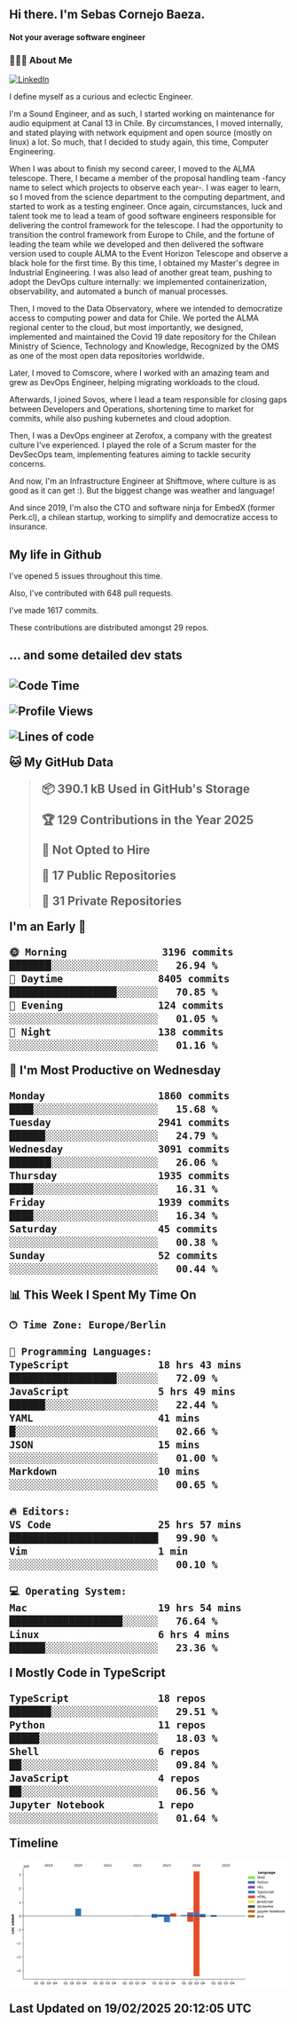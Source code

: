 <h2> Hi there.  I'm Sebas Cornejo Baeza.</h2>
<h4> Not your average software engineer</h4>
<h3> 👨🏻‍💻 About Me </h3>
<a href="http://linkedin.com/in/sebastian-cornejo-baeza/"><img alt="LinkedIn" src="https://img.shields.io/badge/Sebas%20Cornejo%20-informational?style=appveyor&logo=linkedin"></a>


I define myself as a curious and eclectic Engineer.

I'm a Sound Engineer, and as such, I started working on maintenance for audio equipment at Canal 13 in Chile.
By circumstances, I moved internally, and stated playing with network equipment and open source (mostly on linux) 
a lot. So much, that I decided to study again, this time, Computer Engineering.

When I was about to finish my second career, I moved to the ALMA telescope. There, I became a member of the proposal handling team
-fancy name to select which projects to observe each year-. 
I was eager to learn, so I moved from the science department to the computing department, and started to work as 
a testing engineer. Once again, circumstances, luck and talent took me to lead a team of good software engineers 
responsible for delivering the control framework for the telescope. I had the opportunity to transition the control framework from
Europe to Chile, and the fortune of leading the team while we developed and then delivered the software
version used to couple ALMA to the Event Horizon Telescope and observe a black hole for the first time.
By this time, I obtained my Master's degree in Industrial Engineering.
I was also lead of another great team, pushing to adopt the DevOps culture internally: we implemented containerization, observability, and automated a bunch of manual processes.

Then, I moved to the Data Observatory, where we intended to democratize access to computing power
and data for Chile. We ported the ALMA regional center to the cloud, but most importantly, we designed, implemented
and maintained the Covid 19 date repository for the Chilean Ministry of Science, Technology and Knowledge, Recognized by the OMS as one of the most open
data repositories worldwide.

Later, I moved to Comscore, where I worked with an amazing team and grew as DevOps Engineer, helping migrating workloads to the cloud.

Afterwards, I joined Sovos, where I lead a team responsible for closing gaps between Developers and Operations, shortening time to market for commits, while
also pushing kubernetes and cloud adoption.

Then, I was a DevOps engineer at Zerofox, a company with the greatest culture I've experienced. I played the role of a Scrum master for the DevSecOps team,
implementing features aiming to tackle security concerns.

And now, I'm an Infrastructure Engineer at Shiftmove, where culture is as good as it can get :). But the biggest change was weather and language!
 
And since 2019, I'm also the CTO and software ninja for EmbedX (former Perk.cl), a chilean startup, working to simplify and democratize access to insurance.

<h2> My life in Github </h2>

I've opened 5 issues throughout this time.

Also, I've contributed with 648 pull requests.

I've made 1617 commits.

These contributions are distributed amongst 29 repos.

<h2>... and some detailed dev stats<h2>

<!--START_SECTION:waka-->
![Code Time](http://img.shields.io/badge/Code%20Time-1%2C036%20hrs-blue)

![Profile Views](http://img.shields.io/badge/Profile%20Views-0-blue)

![Lines of code](https://img.shields.io/badge/From%20Hello%20World%20I%27ve%20Written-4.8%20million%20lines%20of%20code-blue)

**🐱 My GitHub Data** 

> 📦 390.1 kB Used in GitHub's Storage 
 > 
> 🏆 129 Contributions in the Year 2025
 > 
> 🚫 Not Opted to Hire
 > 
> 📜 17 Public Repositories 
 > 
> 🔑 31 Private Repositories 
 > 
**I'm an Early 🐤** 

```text
🌞 Morning                3196 commits        ███████░░░░░░░░░░░░░░░░░░   26.94 % 
🌆 Daytime                8405 commits        ██████████████████░░░░░░░   70.85 % 
🌃 Evening                124 commits         ░░░░░░░░░░░░░░░░░░░░░░░░░   01.05 % 
🌙 Night                  138 commits         ░░░░░░░░░░░░░░░░░░░░░░░░░   01.16 % 
```
📅 **I'm Most Productive on Wednesday** 

```text
Monday                   1860 commits        ████░░░░░░░░░░░░░░░░░░░░░   15.68 % 
Tuesday                  2941 commits        ██████░░░░░░░░░░░░░░░░░░░   24.79 % 
Wednesday                3091 commits        ███████░░░░░░░░░░░░░░░░░░   26.06 % 
Thursday                 1935 commits        ████░░░░░░░░░░░░░░░░░░░░░   16.31 % 
Friday                   1939 commits        ████░░░░░░░░░░░░░░░░░░░░░   16.34 % 
Saturday                 45 commits          ░░░░░░░░░░░░░░░░░░░░░░░░░   00.38 % 
Sunday                   52 commits          ░░░░░░░░░░░░░░░░░░░░░░░░░   00.44 % 
```


📊 **This Week I Spent My Time On** 

```text
🕑︎ Time Zone: Europe/Berlin

💬 Programming Languages: 
TypeScript               18 hrs 43 mins      ██████████████████░░░░░░░   72.09 % 
JavaScript               5 hrs 49 mins       ██████░░░░░░░░░░░░░░░░░░░   22.44 % 
YAML                     41 mins             █░░░░░░░░░░░░░░░░░░░░░░░░   02.66 % 
JSON                     15 mins             ░░░░░░░░░░░░░░░░░░░░░░░░░   01.00 % 
Markdown                 10 mins             ░░░░░░░░░░░░░░░░░░░░░░░░░   00.65 % 

🔥 Editors: 
VS Code                  25 hrs 57 mins      █████████████████████████   99.90 % 
Vim                      1 min               ░░░░░░░░░░░░░░░░░░░░░░░░░   00.10 % 

💻 Operating System: 
Mac                      19 hrs 54 mins      ███████████████████░░░░░░   76.64 % 
Linux                    6 hrs 4 mins        ██████░░░░░░░░░░░░░░░░░░░   23.36 % 
```

**I Mostly Code in TypeScript** 

```text
TypeScript               18 repos            ███████░░░░░░░░░░░░░░░░░░   29.51 % 
Python                   11 repos            █████░░░░░░░░░░░░░░░░░░░░   18.03 % 
Shell                    6 repos             ██░░░░░░░░░░░░░░░░░░░░░░░   09.84 % 
JavaScript               4 repos             ██░░░░░░░░░░░░░░░░░░░░░░░   06.56 % 
Jupyter Notebook         1 repo              ░░░░░░░░░░░░░░░░░░░░░░░░░   01.64 % 
```



**Timeline**

![Lines of Code chart](https://raw.githubusercontent.com/scornejob/scornejob/master/assets/bar_graph.png)


 Last Updated on 19/02/2025 20:12:05 UTC
<!--END_SECTION:waka-->
